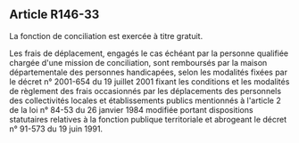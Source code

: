 ## Article R146-33

La fonction de conciliation est exercée à titre gratuit.

Les frais de déplacement, engagés le cas échéant par la personne qualifiée chargée d'une mission de
conciliation, sont remboursés par la maison départementale des personnes handicapées, selon les modalités
fixées par le décret n° 2001-654 du 19 juillet 2001 fixant les conditions et les modalités de règlement des
frais occasionnés par les déplacements des personnels des collectivités locales et établissements publics
mentionnés à l'article 2 de la loi n° 84-53 du 26 janvier 1984 modifiée portant dispositions statutaires
relatives à la fonction publique territoriale et abrogeant le décret n° 91-573 du 19 juin 1991.

